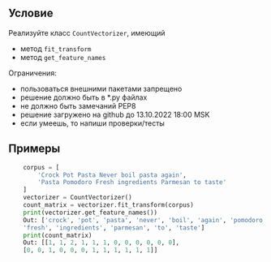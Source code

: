 ## Условие
Реализуйте класс `CountVectorizer`, имеющий
- метод `fit_transform`
- метод `get_feature_names`

Ограничения:
- пользоваться внешними пакетами запрещено
- решение должно быть в *.py файлах
- не должно быть замечаний PEP8
- решение загружено на github до 13.10.2022 18:00 MSK
- если умеешь, то напиши проверки/тесты

## Примеры
```python
    corpus = [
        'Crock Pot Pasta Never boil pasta again',
        'Pasta Pomodoro Fresh ingredients Parmesan to taste'
    ]
    vectorizer = CountVectorizer()
    count_matrix = vectorizer.fit_transform(corpus)
    print(vectorizer.get_feature_names())
    Out: ['crock', 'pot', 'pasta', 'never', 'boil', 'again', 'pomodoro',    
    'fresh', 'ingredients', 'parmesan', 'to', 'taste']
    print(count_matrix)
    Out: [[1, 1, 2, 1, 1, 1, 0, 0, 0, 0, 0, 0],
    [0, 0, 1, 0, 0, 0, 1, 1, 1, 1, 1, 1]]
```